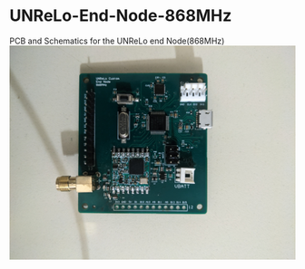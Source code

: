 # UNReLo-End-Node-868MHz
PCB and Schematics for the UNReLo end Node(868MHz)
![Alt text](PXL_20230617_164945746.NIGHT.jpg)